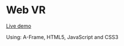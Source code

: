 # Web VR
[Live demo](https://liz-peng.github.io/WebVR/)

Using: A-Frame, HTML5, JavaScript and CSS3
